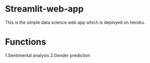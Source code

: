 # Streamlit-web-app
This is the simple data science web app which is deployed on heroku.
# Functions
1.Sentimental analysis
2.Gender prediction
